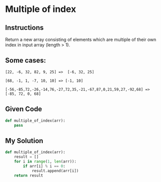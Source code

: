 # Multiple of index

## Instructions

Return a new array consisting of elements which are multiple of their own index in input array (length > 1).

## Some cases:
```
[22, -6, 32, 82, 9, 25] =>  [-6, 32, 25]

[68, -1, 1, -7, 10, 10] => [-1, 10]

[-56,-85,72,-26,-14,76,-27,72,35,-21,-67,87,0,21,59,27,-92,68] => [-85, 72, 0, 68]
```

## Given Code
```python
def multiple_of_index(arr):
    pass
```

## My Solution
```python
def multiple_of_index(arr):
    result = []
    for i in range(1, len(arr)):  
        if arr[i] % i == 0:
            result.append(arr[i])
    return result
```
